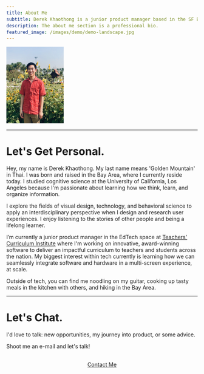 ```yaml
---
title: About Me
subtitle: Derek Khaothong is a junior product manager based in the SF Bay Area.
description: The about me section is a professional bio.
featured_image: /images/demo/demo-landscape.jpg
---
```



<img src="/images/IMG_0407.jpeg" alt="Self" width="30%" height="30%" />


---

# Let's Get Personal.

Hey, my name is Derek Khaothong. My last name means 'Golden Mountain' in Thai.
I was born and raised in the Bay Area, where I currently reside today. I studied cognitive science at the University of California, Los Angeles because I'm passionate about learning how we think, learn, and organize information.


I explore the fields of visual design, technology, and behavioral science to apply an interdisciplinary perspective when I design and research user experiences. I enjoy listening to the stories of other people and being a lifelong learner.


I’m currently a junior product manager in the EdTech space at [Teachers' Curriculum Institute](https://www.teachtci.com) where I'm working on innovative, award-winning software to deliver an impactful curriculum to teachers and students across the nation.  My biggest interest within tech currently is learning how we can seamlessly integrate software and hardware in a multi-screen experience, at scale. 


Outside of tech, you can find me noodling on my guitar, cooking up tasty meals in the kitchen with others, and hiking in the Bay Area. 


---

# Let's Chat.

I'd love to talk: new opportunities, my journey into product, or some advice.


Shoot me an e-mail and let's talk!  


 <br> 
<div style="text-align:center;">
    <a href="mailto:dkhaothong@ucla.edu" class="button button--large">Contact Me</a>
</div>
